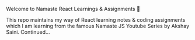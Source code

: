Welcome to Namaste React Learnings & Assignments 🚀

This repo maintains my way of React learning notes & coding assignments which I am learning from the famous Namaste JS Youtube Series by Akshay Saini. Continued...
